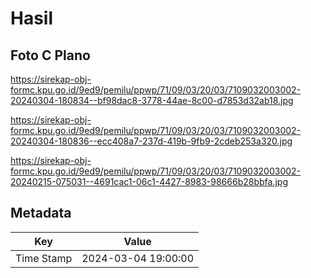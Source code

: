 # Hasil

## Foto C Plano

https://sirekap-obj-formc.kpu.go.id/9ed9/pemilu/ppwp/71/09/03/20/03/7109032003002-20240304-180834--bf98dac8-3778-44ae-8c00-d7853d32ab18.jpg

https://sirekap-obj-formc.kpu.go.id/9ed9/pemilu/ppwp/71/09/03/20/03/7109032003002-20240304-180836--ecc408a7-237d-419b-9fb9-2cdeb253a320.jpg

https://sirekap-obj-formc.kpu.go.id/9ed9/pemilu/ppwp/71/09/03/20/03/7109032003002-20240215-075031--4691cac1-06c1-4427-8983-98666b28bbfa.jpg


## Metadata

| Key        | Value               |
| ---------- | ------------------- |
| Time Stamp | 2024-03-04 19:00:00 |




